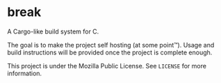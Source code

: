 # break

A Cargo-like build system for C.

The goal is to make the project self hosting (at some point™). Usage and build instructions will be provided once the project is complete enough.

This project is under the Mozilla Public License. See `LICENSE` for more information.
